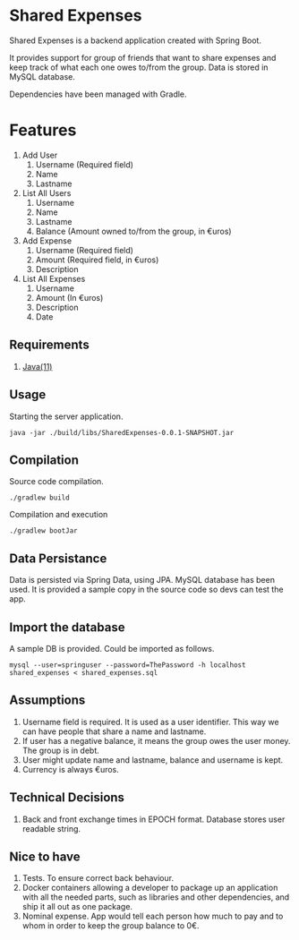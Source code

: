# Shared Expenses

Shared Expenses is a backend application created with Spring Boot. 

It provides support for group of friends that want to share expenses and keep track of what each one owes to/from the group.
Data is stored in MySQL database.

Dependencies have been managed with Gradle.

# Features
1. Add User
    1. Username (Required field)
    2. Name
    3. Lastname
2. List All Users
    1. Username
    2. Name
    3. Lastname
    4. Balance (Amount owned to/from the group, in €uros) 
3. Add Expense
    1. Username (Required field)
    2. Amount (Required field, in €uros)
    3. Description
4. List All Expenses
    1. Username
    2. Amount (In €uros)
    3. Description
    4. Date

## Requirements
1. [Java(11)](java.com/)

## Usage
Starting the server application.
```
java -jar ./build/libs/SharedExpenses-0.0.1-SNAPSHOT.jar
```

## Compilation
Source code compilation.
```
./gradlew build
```
Compilation and execution
```
./gradlew bootJar
```

## Data Persistance
Data is persisted via Spring Data, using JPA.
MySQL database has been used. It is provided a sample copy in the source code so devs can test the app.

## Import the database
A sample DB is provided. Could be imported as follows.
```
mysql --user=springuser --password=ThePassword -h localhost shared_expenses < shared_expenses.sql 
```

## Assumptions
1. Username field is required. It is used as a user identifier. 
   This way we can have people that share a name and lastname.
2. If user has a negative balance, it means the group owes the user money. The group is in debt.
3. User might update name and lastname, balance and username is kept.
4. Currency is always €uros.

## Technical Decisions
1. Back and front exchange times in EPOCH format. Database stores user readable string.

## Nice to have
1. Tests. To ensure correct back behaviour.
2. Docker containers allowing a developer to package up an application with all the needed parts, such as libraries and other dependencies, and ship it all out as one package.
3. Nominal expense. App would tell each person how much to pay and to whom in order to keep the group balance to 0€.
